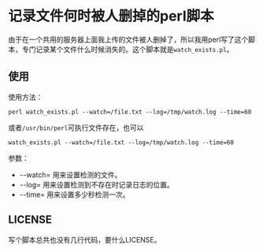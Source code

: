 # 记录文件何时被人删掉的perl脚本

由于在一个共用的服务器上面我上传的文件被人删掉了，所以我用perl写了这个脚本，专门记录某个文件什么时候消失的。这个脚本就是`watch_exists.pl`。

## 使用

使用方法：

    perl watch_exists.pl --watch=/file.txt --log=/tmp/watch.log --time=60

或者`/usr/bin/perl`可执行文件存在，也可以

    watch_exists.pl --watch=/file.txt --log=/tmp/watch.log --time=60

参数：

- --watch= 用来设置检测的文件。
- --log= 用来设置检测到不存在时记录日志的位置。
- --time= 用来设置多少秒检测一次。

## LICENSE

写个脚本总共也没有几行代码，要什么LICENSE。
